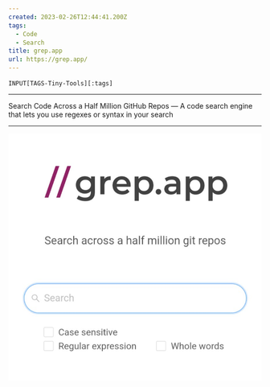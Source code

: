 ```yaml
---
created: 2023-02-26T12:44:41.200Z
tags: 
  - Code
  - Search
title: grep.app
url: https://grep.app/
---
```

```meta-bind
INPUT[TAGS-Tiny-Tools][:tags]
```

___
Search Code Across a Half Million GitHub Repos — A code search engine that lets you use regexes or syntax in your search
___

![](_attachments/grep-app.jpg)
